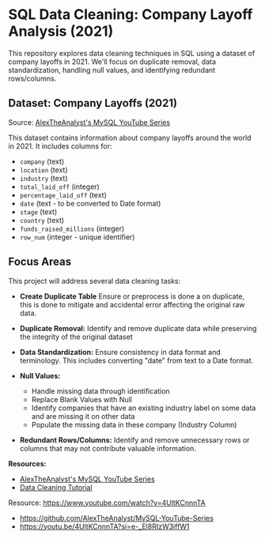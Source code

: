 # SQL Data Cleaning: Company Layoff Analysis (2021)

This repository explores data cleaning techniques in SQL using a dataset of company layoffs in 2021. We'll focus on duplicate removal, data standardization, handling null values, and identifying redundant rows/columns.


## Dataset: Company Layoffs (2021)

Source: [AlexTheAnalyst's MySQL YouTube Series](https://github.com/AlexTheAnalyst/MySQL-YouTube-Series)

This dataset contains information about company layoffs around the world in 2021. It includes columns for:

* `company` (text)
* `location` (text)
* `industry` (text)
* `total_laid_off` (integer)
* `percentage_laid_off` (text)
* `date` (text - to be converted to Date format)
* `stage` (text)
* `country` (text)
* `funds_raised_millions` (integer)
* `row_num` (integer - unique identifier)



## Focus Areas

This project will address several data cleaning tasks:

* **Create Duplicate Table** Ensure or preprocess is done a on duplicate, this is done to mitigate and accidental error affecting the original raw data.
  
* **Duplicate Removal:** Identify and remove duplicate data while preserving the integrity of the original dataset
  
* **Data Standardization:** Ensure consistency in data format and terminology. This includes converting "date" from text to a Date format.
  
* **Null Values:**
    - Handle missing data through identification
    - Replace Blank Values with Null
    - Identify companies that have an existing industry label on some data and are missing it on other data
    - Populate the missing data in these company (Industry Column)
 
      
* **Redundant Rows/Columns:** Identify and remove unnecessary rows or columns that may not contribute valuable information.

**Resources:**

* [AlexTheAnalyst's MySQL YouTube Series](https://github.com/AlexTheAnalyst/MySQL-YouTube-Series)
* [Data Cleaning Tutorial](https://www.youtube.com/watch?v=rGx1QNdYzvs&list=PLUaB-1hjhk8FE_XZ87vPPSfHqb6OcM0cF)


  














Resource:
https://www.youtube.com/watch?v=4UltKCnnnTA


- https://github.com/AlexTheAnalyst/MySQL-YouTube-Series
- https://youtu.be/4UltKCnnnTA?si=e-_El8RIzW3iffW1



